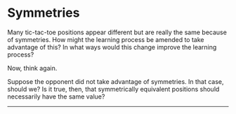 # Symmetries

Many tic-tac-toe positions appear different but are really the same because of symmetries. How might the learning process be amended to take advantage of this? In what ways would this change improve the learning process?

Now, think again.

Suppose the opponent did not take advantage of symmetries. In that case, should we? Is it true, then, that symmetrically equivalent positions should necessarily have the same value?

---

